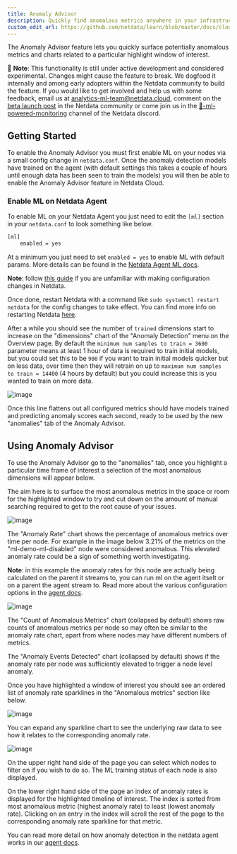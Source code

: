 ```yaml
---
title: Anomaly Advisor
description: Quickly find anomalous metrics anywhere in your infrastructure.
custom_edit_url: https://github.com/netdata/learn/blob/master/docs/cloud/insights/anomaly-advisor.md
---
```


The Anomaly Advisor feature lets you quickly surface potentially anomalous metrics and charts related to a particular highlight window of
interest.

🚧 **Note**: This functionality is still under active development and considered experimental. Changes might cause the feature to break. We dogfood it internally and among early adopters within the Netdata community to build the feature. If you would like to get involved and help us with some feedback, email us at analytics-ml-team@netdata.cloud, comment on the [beta launch post](https://community.netdata.cloud/t/anomaly-advisor-beta-launch/2717) in the Netdata community or come join us in the [🤖-ml-powered-monitoring](https://discord.gg/4eRSEUpJnc) channel of the Netdata discord.

## Getting Started

To enable the Anomaly Advisor you must first enable ML on your nodes via a small config change in `netdata.conf`. Once the anomaly detection models have trained on the agent (with default settings this takes a couple of hours until enough data has been seen to train the models) you will then be able to enable the Anomaly Advisor feature in Netdata Cloud. 

### Enable ML on Netdata Agent

To enable ML on your Netdata Agent you just need to edit the `[ml]` section in your `netdata.conf` to look something like below.

```bash
[ml]
    enabled = yes
```

At a minimum you just need to set `enabled = yes` to enable ML with default params. More details can be found in the [Netdata Agent ML docs](https://learn.netdata.cloud/docs/agent/ml#configuration).

**Note**: follow [this guide](https://learn.netdata.cloud/guides/step-by-step/step-04) if you are unfamiliar with making configuration changes in Netdata.

Once done, restart Netdata with a command like `sudo systemctl restart netdata` for the config changes to take effect. You can find more info on restarting Netdata [here](https://learn.netdata.cloud/docs/configure/start-stop-restart).

After a while you should see the number of `trained` dimensions start to increase on the "dimensions" chart of the "Anomaly Detection" menu on the Overview page. By default the `minimum num samples to train = 3600` parameter means at least 1 hour of data is required to train initial models, but you could set this to be `900` if you want to train initial models quicker but on less data, over time then they will retrain on up to `maximum num samples to train = 14400` (4 hours by default) but you could increase this is you wanted to train on more data.

![image](https://user-images.githubusercontent.com/2178292/164433258-ee7252be-c9b0-48be-9d68-a5addd4ba84d.png)

Once this line flattens out all configured metrics should have models trained and predicting anomaly scores each second, ready to be used by the new "anomalies" tab of the Anomaly Advisor.

## Using Anomaly Advisor

To use the Anomaly Advisor go to the "anomalies" tab, once you highlight a particular time frame of interest a selection of the most anomalous dimensions will appear below. 

The aim here is to surface the most anomalous metrics in the space or room for the highlighted window to try and cut down on the amount of manual searching required to get to the root cause of your issues.

![image](https://user-images.githubusercontent.com/2178292/164427337-a40820d2-8d36-4a94-8dfb-cfd3194941e0.png)

The "Anomaly Rate" chart shows the percentage of anomalous metrics over time per node. For example in the image below 3.21% of the metrics on the "ml-demo-ml-disabled" node were considered anomalous. This elevated anomaly rate could be a sign of something worth investigating.

**Note**: in this example the anomaly rates for this node are actually being calculated on the parent it streams to, you can run ml on the agent itselt or on a parent the agent stream to. Read more about the various configuration options in the [agent docs](https://github.com/netdata/netdata/blob/master/ml/README.md).

![image](https://user-images.githubusercontent.com/2178292/164428307-6a86989a-611d-47f8-a673-911d509cd954.png)

The "Count of Anomalous Metrics" chart (collapsed by default) shows raw counts of anomalous metrics per node so may often be similar to the anomaly rate chart, apart from where nodes may have different numbers of metrics.

The "Anomaly Events Detected" chart (collapsed by default) shows if the anomaly rate per node was sufficiently elevated to trigger a node level anomaly.

Once you have highlighted a window of interest you should see an ordered list of anomaly rate sparklines in the "Anomalous metrics" section like below.

![image](https://user-images.githubusercontent.com/2178292/164427592-ab1d0eb1-57e2-4a05-aaeb-da4437a019b1.png)

You can expand any sparkline chart to see the underlying raw data to see how it relates to the corresponding anomaly rate.

![image](https://user-images.githubusercontent.com/2178292/164430105-f747d1e0-f3cb-4495-a5f7-b7bbb71039ae.png)

On the upper right hand side of the page you can select which nodes to filter on if you wish to do so. The ML training status of each node is also displayed. 

On the lower right hand side of the page an index of anomaly rates is displayed for the highlighted timeline of interest. The index is sorted from most anomalous metric (highest anomaly rate) to least (lowest anomaly rate). Clicking on an entry in the index will scroll the rest of the page to the corresponding anomaly rate sparkline for that metric.

You can read more detail on how anomaly detection in the netdata agent works in our [agent docs](https://github.com/netdata/netdata/blob/master/ml/README.md).
